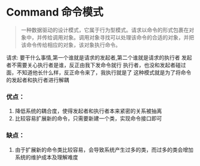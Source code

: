 # Command 命令模式

> 一种数据驱动的设计模式，它属于行为型模式。请求以命令的形式包裹在对象中，并传给调用对象。调用对象寻找可以处理该命令的合适的对象，并把该命令传给相应的对象，该对象执行命令。

请求: 要干什么事情,第一个谁就是请求的发起者,第二个谁就是请求的执行者
发起者不需要关心执行者是谁，反正由我下发命令就行
执行者，也没和发起者碰过面，不知道他长什么样，反正命令来了，我执行就是了
这种模式就是为了将命令的发起者和执行者进行解耦

### 优点：
1. 降低系统的耦合度，使得发起者和执行者本来紧密的关系被抽离
2. 比较容易扩展新的命令，只需要新建一个类，实现命令接口即可

### 缺点：
1. 由于扩展新的命令类比较容易，会导致系统产生过多的类，而过多的类会增加系统的维护成本及理解难度

